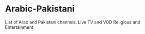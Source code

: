 # Arabic-Pakistani
List of Arab and Pakistani channels. 
Live TV and VOD
Religious and Entertainment
